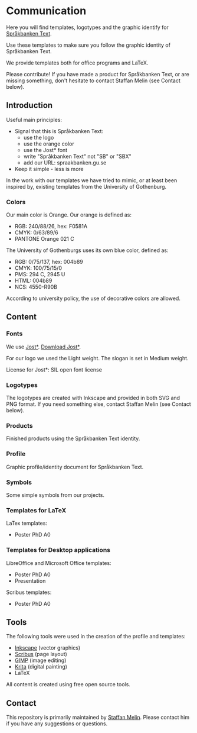 # Communication
Here you will find templates, logotypes and the graphic identify for [Språkbanken Text](https://spraakbanken.gu.se).

Use these templates to make sure you follow the graphic identity of Språkbanken Text.

We provide templates both for office programs and LaTeX.

Please contribute! If you have made a product for Språkbanken Text, or are missing something, don't hesitate to contact Staffan Melin (see Contact below).

## Introduction
Useful main principles:

* Signal that this is Språkbanken Text:
  * use the logo
  * use the orange color
  * use the Jost* font
  * write "Språkbanken Text" not "SB" or "SBX"
  * add our URL: spraakbanken.gu.se
* Keep it simple - less is more

In the work with our templates we have tried to mimic, or at least been inspired by, existing templates from the University of Gothenburg.

### Colors
Our main color is Orange. Our orange is defined as:

* RGB: 240/88/26, hex: F0581A
* CMYK: 0/63/89/6
* PANTONE Orange 021 C

The University of Gothenburgs uses its own blue color, defined as:
* RGB: 0/75/137, hex: 004b89
* CMYK: 100/75/15/0
* PMS: 294 C, 2945 U
* HTML: 004b89
* NCS: 4550-R90B

According to university policy, the use of decorative colors are allowed.

## Content

### Fonts
We use [Jost*](https://indestructibletype.com/Jost). [Download Jost*](https://indestructibletype.com/BuyJost.html).

For our logo we used the Light weight. The slogan is set in Medium weight.

License for Jost*: SIL open font license

### Logotypes
The logotypes are created with Inkscape and provided in both SVG and PNG format. If you need something else, contact Staffan Melin (see Contact below).

### Products
Finished products using the Språkbanken Text identity.

### Profile
Graphic profile/identity document for Språkbanken Text.

### Symbols
Some simple symbols from our projects.

### Templates for LaTeX
LaTex templates:
* Poster PhD A0

### Templates for Desktop applications 
LibreOffice and Microsoft Office templates:
* Poster PhD A0
* Presentation

Scribus templates:
* Poster PhD A0

## Tools
The following tools were used in the creation of the profile and templates:

* [Inkscape](https://inkscape.org/) (vector graphics)
* [Scribus](https://scribus.net) (page layout)
* [GIMP](https://www.gimp.org/) (image editing)
* [Krita](https://krita.org/en/) (digital painting)
* LaTeX

All content is created using free open source tools.

## Contact
This repository is primarily maintained by [Staffan Melin](mailto://staffan.melin@svenska.gu.se). Please contact him if you have any suggestions or questions.
